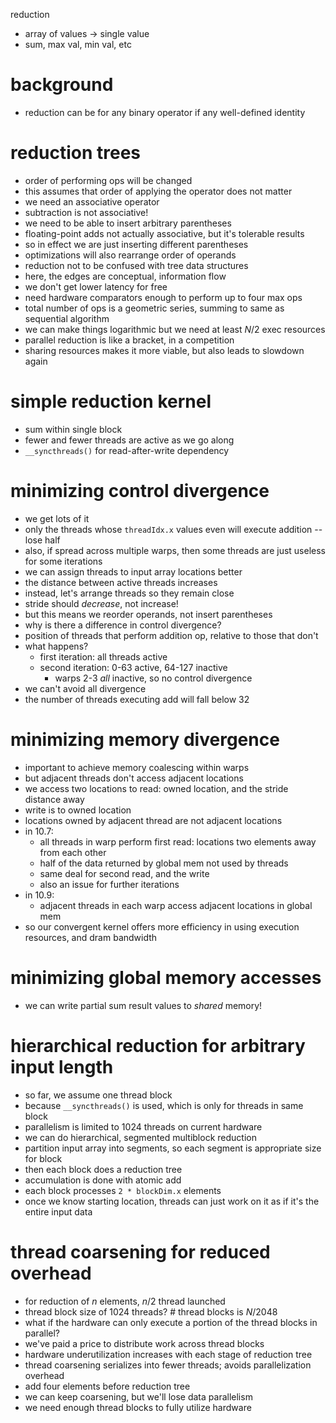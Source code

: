 reduction
- array of values -> single value
- sum, max val, min val, etc
# background
- reduction can be for any binary operator if any well-defined identity
# reduction trees
- order of performing ops will be changed
- this assumes that order of applying the operator does not matter
- we need an associative operator
- subtraction is not associative!
- we need to be able to insert arbitrary parentheses
- floating-point adds not actually associative, but it's tolerable results
- so in effect we are just inserting different parentheses
- optimizations will also rearrange order of operands
- reduction not to be confused with tree data structures
- here, the edges are conceptual, information flow
- we don't get lower latency for free
- need hardware comparators enough to perform up to four max ops
- total number of ops is a geometric series, summing to same as sequential algorithm
- we can make things logarithmic but we need at least $N/2$ exec resources
- parallel reduction is like a bracket, in a competition
- sharing resources makes it more viable, but also leads to slowdown again
# simple reduction kernel
- sum within single block
- fewer and fewer threads are active as we go along
- `__syncthreads()` for read-after-write dependency
# minimizing control divergence
- we get lots of it
- only the threads whose `threadIdx.x` values even will execute addition -- lose half
- also, if spread across multiple warps, then some threads are just useless for some iterations
- we can assign threads to input array locations better
- the distance between active threads increases
- instead, let's arrange threads so they remain close
- stride should *decrease*, not increase!
- but this means we reorder operands, not insert parentheses
- why is there a difference in control divergence?
- position of threads that perform addition op, relative to those that don't
- what happens?
	- first iteration: all threads active
	- second iteration: 0-63 active, 64-127 inactive
		- warps 2-3 *all* inactive, so no control divergence
- we can't avoid all divergence
- the number of threads executing add will fall below 32
# minimizing memory divergence
- important to achieve memory coalescing within warps
- but adjacent threads don't access adjacent locations
- we access two locations to read: owned location, and the stride distance away
- write is to owned location
- locations owned by adjacent thread are not adjacent locations
- in 10.7:
	- all threads in warp perform first read: locations two elements away from each other
	- half of the data returned by global mem not used by threads
	- same deal for second read, and the write
	- also an issue for further iterations
- in 10.9:
	- adjacent threads in each warp access adjacent locations in global mem
- so our convergent kernel offers more efficiency in using execution resources, and dram bandwidth
# minimizing global memory accesses
- we can write partial sum result values to *shared* memory!
# hierarchical reduction for arbitrary input length
- so far, we assume one thread block
- because `__syncthreads()` is used, which is only for threads in same block
- parallelism is limited to 1024 threads on current hardware
- we can do hierarchical, segmented multiblock reduction
- partition input array into segments, so each segment is appropriate size for block
- then each block does a reduction tree
- accumulation is done with atomic add
- each block processes `2 * blockDim.x` elements
- once we know starting location, threads can just work on it as if it's the entire input data
# thread coarsening for reduced overhead
- for reduction of $n$ elements, $n/2$ thread launched
- thread block size of 1024 threads? # thread blocks is $N/2048$
- what if the hardware can only execute a portion of the thread blocks in parallel?
- we've paid a price to distribute work across thread blocks
- hardware underutilization increases with each stage of reduction tree
- thread coarsening serializes into fewer threads; avoids parallelization overhead
- add four elements before reduction tree
- we can keep coarsening, but we'll lose data parallelism
- we need enough thread blocks to fully utilize hardware